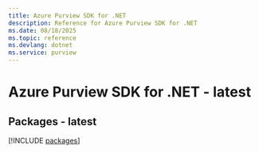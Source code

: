 ```yaml
---
title: Azure Purview SDK for .NET
description: Reference for Azure Purview SDK for .NET
ms.date: 08/18/2025
ms.topic: reference
ms.devlang: dotnet
ms.service: purview
---
```

# Azure Purview SDK for .NET - latest
## Packages - latest
[!INCLUDE [packages](purview-index.md)]